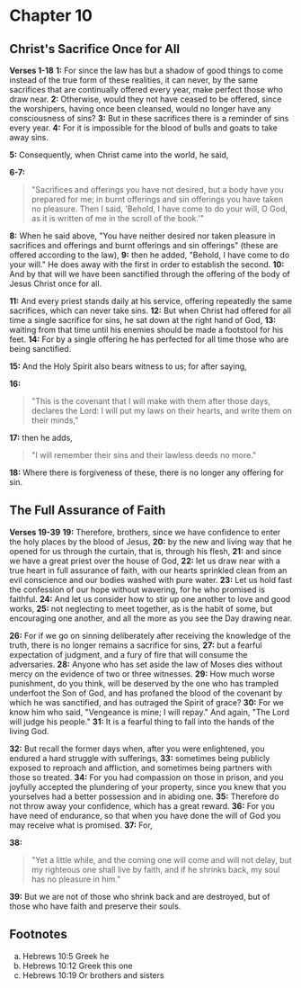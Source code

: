 # Chapter 10

## Christ's Sacrifice Once for All

**Verses 1-18**
**1:** For since the law has but a shadow of good things to come instead of the true form of these realities, it can never, by the same sacrifices that are continually offered every year, make perfect those who draw near.
**2:** Otherwise, would they not have ceased to be offered, since the worshipers, having once been cleansed, would no longer have any consciousness of sins?
**3:** But in these sacrifices there is a reminder of sins every year.
**4:** For it is impossible for the blood of bulls and goats to take away sins.

**5:** Consequently, when Christ came into the world, he said,

**6-7:** 
> "Sacrifices and offerings you have not desired,
> but a body have you prepared for me;
> in burnt offerings and sin offerings
> you have taken no pleasure.
> Then I said, 'Behold, I have come to do your will, O God,
> as it is written of me in the scroll of the book.'"

**8:** When he said above, "You have neither desired nor taken pleasure in sacrifices and offerings and burnt offerings and sin offerings" (these are offered according to the law),
**9:** then he added, "Behold, I have come to do your will." He does away with the first in order to establish the second.
**10:** And by that will we have been sanctified through the offering of the body of Jesus Christ once for all.

**11:** And every priest stands daily at his service, offering repeatedly the same sacrifices, which can never take sins.
**12:** But when Christ had offered for all time a single sacrifice for sins, he sat down at the right hand of God,
**13:** waiting from that time until his enemies should be made a footstool for his feet.
**14:** For by a single offering he has perfected for all time those who are being sanctified.

**15:** And the Holy Spirit also bears witness to us; for after saying,

**16:**
> "This is the covenant that I will make with them
> after those days, declares the Lord:
> I will put my laws on their hearts,
> and write them on their minds,"

**17:** then he adds,
> "I will remember their sins and their lawless deeds no more."

**18:** Where there is forgiveness of these, there is no longer any offering for sin.

## The Full Assurance of Faith

**Verses 19-39**
**19:** Therefore, brothers, since we have confidence to enter the holy places by the blood of Jesus,
**20:** by the new and living way that he opened for us through the curtain, that is, through his flesh,
**21:** and since we have a great priest over the house of God,
**22:** let us draw near with a true heart in full assurance of faith, with our hearts sprinkled clean from an evil conscience and our bodies washed with pure water. 
**23:** Let us hold fast the confession of our hope without wavering, for he who promised is faithful.
**24:** And let us consider how to stir up one another to love and good works,
**25:** not neglecting to meet together, as is the habit of some, but encouraging one another, and all the more as you see the Day drawing near.

**26:** For if we go on sinning deliberately after receiving the knowledge of the truth, there is no longer remains a sacrifice for sins,
**27:** but a fearful expectation of judgment, and a fury of fire that will consume the adversaries.
**28:** Anyone who has set aside the law of Moses dies without mercy on the evidence of two or three witnesses.
**29:** How much worse punishment, do you think, will be deserved by the one who has trampled underfoot the Son of God, and has profaned the blood of the covenant by which he was sanctified, and has outraged the Spirit of grace?
**30:** For we know him who said, "Vengeance is mine; I will repay." And again, "The Lord will judge his people."
**31:** It is a fearful thing to fall into the hands of the living God.

**32:** But recall the former days when, after you were enlightened, you endured a hard struggle with sufferings,
**33:** sometimes being publicly exposed to reproach and affliction, and sometimes being partners with those so treated.
**34:** For you had compassion on those in prison, and you joyfully accepted the plundering of your property, since you knew that you yourselves had a better possession and in abiding one.
**35:** Therefore do not throw away your confidence, which has a great reward.
**36:** For you have need of endurance, so that when you have done the will of God you may receive what is promised.
**37:** For,

**38:**
> "Yet a little while,
> and the coming one will come and will not delay,
> but my righteous one shall live by faith,
> and if he shrinks back,
> my soul has no pleasure in him."

**39:** But we are not of those who shrink back and are destroyed, but of those who have faith and preserve their souls.

## Footnotes

<ol type='a'>
	<li>Hebrews 10:5 Greek he</li>
	<li>Hebrews 10:12 Greek this one</li>
	<li>Hebrews 10:19 Or brothers and sisters</li>
</ol>
